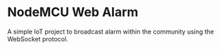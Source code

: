 NodeMCU Web Alarm
===========

A simple IoT project to broadcast alarm within the community using the WebSocket protocol.
